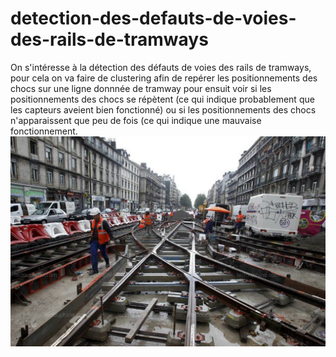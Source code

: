 # detection-des-defauts-de-voies-des-rails-de-tramways

On s'intéresse à la détection des défauts de voies des rails de tramways, pour cela on va faire de clustering afin de repérer les positionnements des chocs sur une ligne donnnée de tramway pour ensuit voir si les positionnements des chocs se répètent (ce qui indique probablement que les capteurs aveient bien fonctionné) ou si les positionnements des chocs n'apparaissent que peu de fois (ce qui indique une mauvaise fonctionnement.
![Image](Image\image.jpg)
